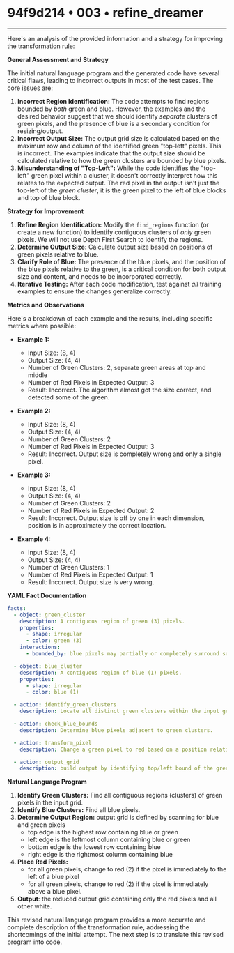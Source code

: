 # 94f9d214 • 003 • refine_dreamer

---
Here's an analysis of the provided information and a strategy for improving the transformation rule:

**General Assessment and Strategy**

The initial natural language program and the generated code have several critical flaws, leading to incorrect outputs in most of the test cases. The core issues are:

1.  **Incorrect Region Identification:** The code attempts to find regions bounded by *both* green and blue. However, the examples and the desired behavior suggest that we should identify *separate* clusters of green pixels, and the presence of blue is a secondary condition for resizing/output.
2.  **Incorrect Output Size:** The output grid size is calculated based on the maximum row and column of the identified green "top-left" pixels. This is incorrect. The examples indicate that the output size should be calculated relative to how the green clusters are bounded by blue pixels.
3.  **Misunderstanding of "Top-Left":** While the code identifies the "top-left" green pixel within a cluster, it doesn't correctly interpret how this relates to the expected output. The red pixel in the output isn't just the top-left of the *green cluster*, it is the green pixel to the left of blue blocks and top of blue block.

**Strategy for Improvement**

1.  **Refine Region Identification:** Modify the `find_regions` function (or create a new function) to identify contiguous clusters of *only* green pixels. We will not use Depth First Search to identify the regions.
2.  **Determine Output Size:** Calculate output size based on positions of green pixels relative to blue.
3. **Clarify Role of Blue:** The presence of the blue pixels, and the position of the blue pixels relative to the green, is a critical condition for both output size and content, and needs to be incorporated correctly.
4. **Iterative Testing:** After each code modification, test against *all* training examples to ensure the changes generalize correctly.

**Metrics and Observations**

Here's a breakdown of each example and the results, including specific metrics where possible:

*   **Example 1:**
    *   Input Size: (8, 4)
    *   Output Size: (4, 4)
    *   Number of Green Clusters: 2, separate green areas at top and middle
    *   Number of Red Pixels in Expected Output: 3
    *   Result: Incorrect. The algorithm almost got the size correct, and detected some of the green.

*   **Example 2:**
    *   Input Size: (8, 4)
    *   Output Size: (4, 4)
    *   Number of Green Clusters: 2
    *   Number of Red Pixels in Expected Output: 3
    *   Result: Incorrect. Output size is completely wrong and only a single pixel.

*   **Example 3:**
    *   Input Size: (8, 4)
    *   Output Size: (4, 4)
    *   Number of Green Clusters: 2
    *   Number of Red Pixels in Expected Output: 2
    *   Result: Incorrect. Output size is off by one in each dimension, position is in approximately the correct location.

*   **Example 4:**
    *   Input Size: (8, 4)
    *   Output Size: (4, 4)
    *   Number of Green Clusters: 1
    *   Number of Red Pixels in Expected Output: 1
    *   Result: Incorrect. Output size is very wrong.

**YAML Fact Documentation**

```yaml
facts:
  - object: green_cluster
    description: A contiguous region of green (3) pixels.
    properties:
      - shape: irregular
      - color: green (3)
    interactions:
      - bounded_by: blue pixels may partially or completely surround some green clusters

  - object: blue_cluster
    description: A contiguous region of blue (1) pixels.
    properties:
      - shape: irregular
      - color: blue (1)

  - action: identify_green_clusters
    description: Locate all distinct green clusters within the input grid.

  - action: check_blue_bounds
    description: Determine blue pixels adjacent to green clusters.

  - action: transform_pixel
    description: Change a green pixel to red based on a position relative to blue pixels.

  - action: output_grid
    description: build output by identifying top/left bound of the green/blue complex
```

**Natural Language Program**

1.  **Identify Green Clusters:** Find all contiguous regions (clusters) of green pixels in the input grid.
2.  **Identify Blue Clusters:** Find all blue pixels.
3.  **Determine Output Region:** output grid is defined by scanning for blue and green pixels
      - top edge is the highest row containing blue or green
      - left edge is the leftmost column containing blue or green
      - bottom edge is the lowest row containing blue
      - right edge is the rightmost column containing blue
4. **Place Red Pixels:**
      - for all green pixels, change to red (2) if the pixel is immediately to the left of a blue pixel
      - for all green pixels, change to red (2) if the pixel is immediately above a blue pixel.
5. **Output**: the reduced output grid containing only the red pixels and all other white.

This revised natural language program provides a more accurate and complete description of the transformation rule, addressing the shortcomings of the initial attempt. The next step is to translate this revised program into code.

